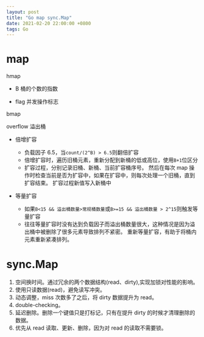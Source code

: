 ```yaml
---
layout: post
title: "Go map sync.Map"
date: 2021-02-20 22:00:00 +0800
tags: Go
---
```


# map

hmap

- B 桶的个数的指数

- flag 并发操作标志

bmap

overflow 溢出桶

- 倍增扩容

  - 负载因子 6.5，当`count/(2^B) > 6.5`则翻倍扩容
  - 倍增扩容时，遍历旧桶元素，重新分配到新桶的低或高位，使用`B+1`位区分
  - 扩容过程，分别记录旧桶、新桶、当前扩容桶序号。
    然后在每次 map 操作时检查当前是否为扩容中，如果在扩容中，则每次处理一个旧桶，直到扩容结束。
    扩容过程新值写入新桶中

- 等量扩容
  - 如果`B<15 && 溢出桶数量>常规桶数量`或`B>=15 && 溢出桶数量 > 2^15`则触发等量扩容
  - 往往等量扩容时没有达到负载因子而溢出桶数量很大，这种情况是因为溢出桶中被删除了很多元素导致排列不紧密。
    重新等量扩容，有助于将桶内元素重新紧凑排列。

# sync.Map

1. 空间换时间。通过冗余的两个数据结构(read、dirty),实现加锁对性能的影响。
2. 使用只读数据(read)，避免读写冲突。
3. 动态调整，miss 次数多了之后，将 dirty 数据提升为 read。
4. double-checking。
5. 延迟删除。删除一个键值只是打标记，只有在提升 dirty 的时候才清理删除的数据。
6. 优先从 read 读取、更新、删除，因为对 read 的读取不需要锁。
